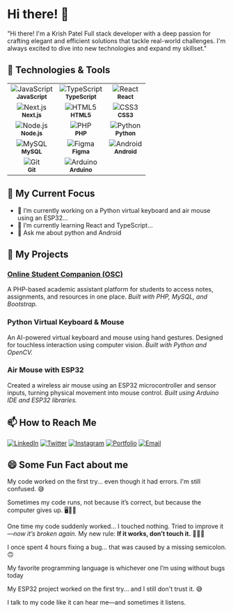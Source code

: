# Hi there! 👋

"Hi there! I'm a Krish Patel Full stack developer with a deep passion for crafting elegant and efficient solutions that tackle real-world challenges. I'm always excited to dive into new technologies and expand my skillset."

## 🔧 Technologies & Tools

<table>
  <tr>
    <td align="center">
      <img src="https://img.shields.io/badge/JavaScript-F7DF1E?style=for-the-badge&logo=javascript&logoColor=black" alt="JavaScript" /><br>
      <sub><b>JavaScript</b></sub>
    </td>
    <td align="center">
      <img src="https://img.shields.io/badge/TypeScript-3178C6?style=for-the-badge&logo=typescript&logoColor=white" alt="TypeScript" /><br>
      <sub><b>TypeScript</b></sub>
    </td>
    <td align="center">
      <img src="https://img.shields.io/badge/React-61DAFB?style=for-the-badge&logo=react&logoColor=black" alt="React" /><br>
      <sub><b>React</b></sub>
    </td>
  </tr>
  <tr>
    <td align="center">
      <img src="https://img.shields.io/badge/Next.js-000000?style=for-the-badge&logo=nextdotjs&logoColor=white" alt="Next.js" /><br>
      <sub><b>Next.js</b></sub>
    </td>
    <td align="center">
      <img src="https://img.shields.io/badge/HTML5-E34F26?style=for-the-badge&logo=html5&logoColor=white" alt="HTML5" /><br>
      <sub><b>HTML5</b></sub>
    </td>
    <td align="center">
      <img src="https://img.shields.io/badge/CSS3-1572B6?style=for-the-badge&logo=css3&logoColor=white" alt="CSS3" /><br>
      <sub><b>CSS3</b></sub>
    </td>
  </tr>
  <tr>
    <td align="center">
      <img src="https://img.shields.io/badge/Node.js-339933?style=for-the-badge&logo=nodedotjs&logoColor=white" alt="Node.js" /><br>
      <sub><b>Node.js</b></sub>
    </td>
    <td align="center">
      <img src="https://img.shields.io/badge/PHP-777BB4?style=for-the-badge&logo=php&logoColor=white" alt="PHP" /><br>
      <sub><b>PHP</b></sub>
    </td>
    <td align="center">
      <img src="https://img.shields.io/badge/Python-3776AB?style=for-the-badge&logo=python&logoColor=white" alt="Python" /><br>
      <sub><b>Python</b></sub>
    </td>
  </tr>
  <tr>
    <td align="center">
      <img src="https://img.shields.io/badge/MySQL-4479A1?style=for-the-badge&logo=mysql&logoColor=white" alt="MySQL" /><br>
      <sub><b>MySQL</b></sub>
    </td>
    <td align="center">
      <img src="https://img.shields.io/badge/Figma-F24E1E?style=for-the-badge&logo=figma&logoColor=white" alt="Figma" /><br>
      <sub><b>Figma</b></sub>
    </td>
    <td align="center">
      <img src="https://img.shields.io/badge/Android-3DDC84?style=for-the-badge&logo=android&logoColor=white" alt="Android" /><br>
      <sub><b>Android</b></sub>
    </td>
  </tr>
  <tr>
    <td align="center">
      <img src="https://img.shields.io/badge/Git-F05032?style=for-the-badge&logo=git&logoColor=white" alt="Git" /><br>
      <sub><b>Git</b></sub>
    </td>
    <td align="center">
      <img src="https://img.shields.io/badge/Arduino-00979D?style=for-the-badge&logo=arduino&logoColor=white" alt="Arduino" /><br>
      <sub><b>Arduino</b></sub>
    </td>
    <td align="center">
      <!-- Empty cell or another skill if one comes up -->
    </td>
  </tr>
</table>

## 🌱 My Current Focus

-   🔭 I’m currently working on a Python virtual keyboard and air mouse using an ESP32...
-   🌱 I’m currently learning React and TypeScript...
-   💬 Ask me about python and Android 

## 🚀 My Projects

### [Online Student Companion (OSC)](https://github.com/KrishP08/OSC_php)
A PHP-based academic assistant platform for students to access notes, assignments, and resources in one place. *Built with PHP, MySQL, and Bootstrap.*

### Python Virtual Keyboard & Mouse
An AI-powered virtual keyboard and mouse using hand gestures. Designed for touchless interaction using computer vision. *Built with Python and OpenCV.*

### Air Mouse with ESP32
Created a wireless air mouse using an ESP32 microcontroller and sensor inputs, turning physical movement into mouse control. *Built using Arduino IDE and ESP32 libraries.*

<!--  Use a format similar to this for each project:

```markdown
### [Project Name](Link to Project Repository or Live Demo)
Brief description of the project, what it does, its purpose, and the key technologies or skills you utilized. For example: *Built with React, Node.js, and MongoDB.*
```

**Example:**

### [Awesome Portfolio Website](https://example.com)
A personal portfolio website to showcase my skills and projects. *Built with Next.js, Tailwind CSS, and deployed on Vercel.*  -->

## 📫 How to Reach Me

[![LinkedIn](https://img.shields.io/badge/LinkedIn-0077B5?style=for-the-badge&logo=linkedin&logoColor=white)](https://www.linkedin.com/in/krish-patel-8b6137329?utm_source=share&utm_campaign=share_via&utm_content=profile&utm_medium=android_app)
[![Twitter](https://img.shields.io/badge/Twitter-1DA1F2?style=for-the-badge&logo=twitter&logoColor=white)](https://x.com/KrishP0809?t=f3clLyq4Qo4Jk9RVW-tdVw&s=09)
[![Instagram](https://img.shields.io/badge/Instagram-E4405F?style=for-the-badge&logo=instagram&logoColor=white)](https://www.instagram.com/krish_7233?igsh=MWE4dGF3ajB4cWwx)
[![Portfolio](https://img.shields.io/badge/Portfolio-4A90E2?style=for-the-badge&logo=briefcase&logoColor=white)]()
[![Email](https://img.shields.io/badge/Email-D14836?style=for-the-badge&logo=gmail&logoColor=white)](mailto:7233kp@gmail.com)
<!-- You can add other platforms like Dev.to, etc. -->

## 😄 Some Fun Fact about me

My code worked on the first try... even though it had errors. I'm still confused. 😅  

Sometimes my code runs, not because it’s correct, but because the computer gives up. 🖥️😵‍💫  

One time my code suddenly worked… I touched nothing. Tried to improve it—*now it’s broken again.* My new rule: **If it works, don’t touch it.** 🧑‍💻🔥

I once spent 4 hours fixing a bug... that was caused by a missing semicolon. 🙃

My favorite programming language is whichever one I’m using without bugs today 

My ESP32 project worked on the first try... and I still don't trust it. 😅

I talk to my code like it can hear me—and sometimes it listens.

